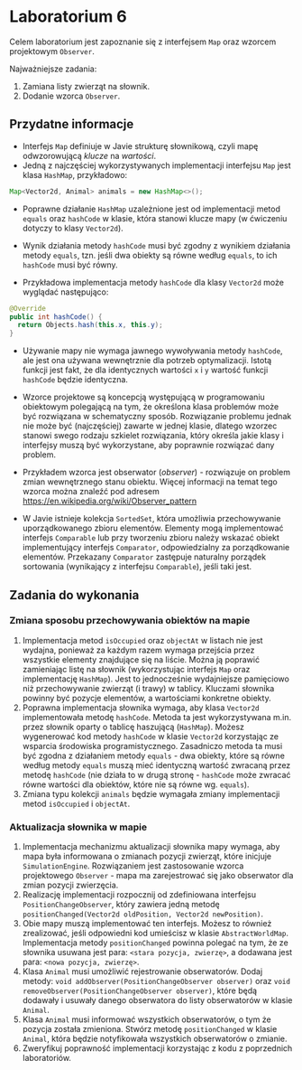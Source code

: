 # Laboratorium 6

Celem laboratorium jest zapoznanie się z interfejsem `Map` oraz wzorcem projektowym `Observer`.

Najważniejsze zadania:

1. Zamiana listy zwierząt na słownik.
2. Dodanie wzorca `Observer`.

## Przydatne informacje

* Interfejs `Map` definiuje w Javie strukturę słownikową, czyli mapę odwzorowującą *klucze* na *wartości*.
* Jedną z najczęściej wykorzystywanych implementacji interfejsu `Map` jest klasa `HashMap`, przykładowo:

```java
Map<Vector2d, Animal> animals = new HashMap<>();
```

* Poprawne działanie `HashMap` uzależnione jest od implementacji metod `equals` oraz `hashCode` w klasie, która stanowi
  klucze mapy (w ćwiczeniu dotyczy to klasy `Vector2d`).

* Wynik działania metody `hashCode` musi być zgodny z wynikiem działania metody `equals`, tzn. jeśli dwa obiekty są
  równe według `equals`, to ich `hashCode` musi być równy.

* Przykładowa implementacja metody `hashCode` dla klasy `Vector2d` może wyglądać następująco:

```java
@Override
public int hashCode() {
  return Objects.hash(this.x, this.y);
}
```

* Używanie mapy nie wymaga jawnego wywoływania metody `hashCode`, ale jest ona używana wewnętrznie dla potrzeb optymalizacji.
  Istotą funkcji jest fakt, że dla identycznych wartości `x` i `y` wartość funkcji `hashCode` będzie identyczna.

* Wzorce projektowe są koncepcją występującą w programowaniu obiektowym polegającą na tym, że określona klasa problemów
  może być rozwiązana w schematyczny sposób. Rozwiązanie problemu jednak nie może być (najczęściej) zawarte w jednej
  klasie, dlatego wzorzec stanowi swego rodzaju szkielet rozwiązania, który określa jakie klasy i interfejsy muszą być
  wykorzystane, aby poprawnie rozwiązać dany problem.

* Przykładem wzorca jest obserwator (*observer*) - rozwiązuje on problem zmian wewnętrznego stanu obiektu.
  Więcej informacji na temat tego wzorca można znaleźć pod adresem https://en.wikipedia.org/wiki/Observer_pattern
* W Javie istnieje kolekcja `SortedSet`, która umożliwia przechowywanie uporządkowanego zbioru elementów. Elementy mogą
  implementować interfejs `Comparable` lub przy tworzeniu zbioru należy wskazać obiekt implementujący interfejs
  `Comparator`, odpowiedzialny za porządkowanie elementów. Przekazany `Comparator` zastępuje naturalny porządek sortowania
  (wynikający z interfejsu `Comparable`), jeśli taki jest.


## Zadania do wykonania


### Zmiana sposobu przechowywania obiektów na mapie

1. Implementacja metod `isOccupied` oraz `objectAt` w listach nie jest wydajna, ponieważ za każdym razem wymaga przejścia
   przez wszystkie elementy znajdujące się na liście. Można ją poprawić zamieniając listę na słownik (wykorzystując 
   interfejs `Map` oraz implementację `HashMap`). Jest to jednocześnie wydajniejsze pamięciowo niż przechowywanie zwierząt (i trawy) w tablicy.
   Kluczami słownika powinny być pozycje elementów, a wartościami konkretne obiekty.
2. Poprawna implementacja słownika wymaga, aby klasa `Vector2d` implementowała metodę `hashCode`. Metoda ta jest
   wykorzystywana m.in. przez słownik oparty o tablicę haszującą (`HashMap`). Możesz wygenerować kod metody `hashCode` w
   klasie `Vector2d` korzystając ze
   wsparcia środowiska programistycznego. Zasadniczo metoda ta musi być zgodna z działaniem metody `equals` - dwa
   obiekty, które są równe według metody `equals` muszą mieć identyczną wartość zwracaną przez metodę `hashCode`
   (nie działa to w drugą stronę - `hashCode` może zwracać równe wartości dla obiektów, które nie są równe wg. `equals`).
3. Zmiana typu kolekcji `animals` będzie wymagała zmiany implementacji metod `isOccupied` i `objectAt`.

### Aktualizacja słownika w mapie

1. Implementacja mechanizmu aktualizacji słownika mapy wymaga, aby mapa była informowana o zmianach pozycji zwierząt, które inicjuje `SimulationEngine`.
    Rozwiązaniem jest zastosowanie wzorca projektowego `Observer` - mapa ma zarejestrować się jako obserwator dla zmian pozycji zwierzęcia.
2. Realizację implementacji rozpocznij od zdefiniowana interfejsu `PositionChangeObserver`, który zawiera jedną metodę
    `positionChanged(Vector2d oldPosition, Vector2d newPosition)`.
3. Obie mapy muszą implementować ten interfejs. Możesz to również zrealizować, jeśli odpowiedni kod umieścisz w klasie
   `AbstractWorldMap`. Implementacja metody `positionChanged` powinna polegać na tym, że ze słownika usuwana jest para:
   `<stara pozycja, zwierzę>`, a dodawana jest para: `<nowa pozycja, zwierzę>`.
4. Klasa `Animal` musi umożliwić rejestrowanie obserwatorów. Dodaj metody: `void addObserver(PositionChangeObserver
    observer)` oraz `void removeObserver(PositionChangeObserver observer)`, które będą dodawały i usuwały danego
    obserwatora do listy obserwatorów w klasie `Animal`.
5. Klasa `Animal` musi informować wszystkich obserwatorów, o tym że pozycja została zmieniona. Stwórz metodę
    `positionChanged` w klasie `Animal`, która będzie notyfikowała wszystkich obserwatorów o zmianie.
6. Zweryfikuj poprawność implementacji korzystając z kodu z poprzednich laboratoriów.
